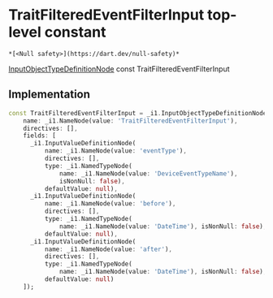 


# TraitFilteredEventFilterInput top-level constant






    *[<Null safety>](https://dart.dev/null-safety)*


[InputObjectTypeDefinitionNode](https://pub.dev/documentation/gql/0.13.0/ast/InputObjectTypeDefinitionNode-class.html) const TraitFilteredEventFilterInput
  







## Implementation

```dart
const TraitFilteredEventFilterInput = _i1.InputObjectTypeDefinitionNode(
    name: _i1.NameNode(value: 'TraitFilteredEventFilterInput'),
    directives: [],
    fields: [
      _i1.InputValueDefinitionNode(
          name: _i1.NameNode(value: 'eventType'),
          directives: [],
          type: _i1.NamedTypeNode(
              name: _i1.NameNode(value: 'DeviceEventTypeName'),
              isNonNull: false),
          defaultValue: null),
      _i1.InputValueDefinitionNode(
          name: _i1.NameNode(value: 'before'),
          directives: [],
          type: _i1.NamedTypeNode(
              name: _i1.NameNode(value: 'DateTime'), isNonNull: false),
          defaultValue: null),
      _i1.InputValueDefinitionNode(
          name: _i1.NameNode(value: 'after'),
          directives: [],
          type: _i1.NamedTypeNode(
              name: _i1.NameNode(value: 'DateTime'), isNonNull: false),
          defaultValue: null)
    ]);
```








